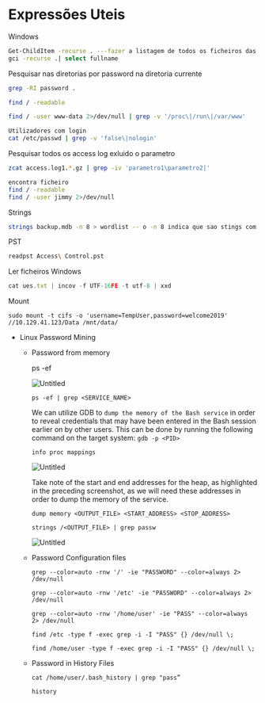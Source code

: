 # Expressões Uteis

Windows

```bash
Get-ChildItem -recurse . ---fazer a listagem de todos os ficheiros das diretorias
gci -recurse .| select fullname
```

Pesquisar nas diretorias por password na diretoria currente

```bash
grep -RI password .

find / -readable 

find / -user www-data 2>/dev/null | grep -v '/proc\|/run\|/var/www'

Utilizadores com login
cat /etc/passwd | grep -v 'false\|nologin'
```

Pesquisar todos os access log exluido o parametro

```bash
zcat access.log1.*.gz | grep -iv 'parametro1\parametro2|'

encontra ficheiro
find / -readable 
find / -user jimmy 2>/dev/null
```

Strings

```bash
strings backup.mdb -n 8 > wordlist -- o -n 8 indica que sao stings com pelo menos 8 caracteres
```

PST

```bash
readpst Access\ Control.pst
```

Ler ficheiros Windows 

```jsx
cat ues.txt | incov -f UTF-16FE -t utf-8 | xxd
```

Mount 

```
sudo mount -t cifs -o 'username=TempUser,password=welcome2019' //10.129.41.123/Data /mnt/data/
```

- Linux Password Mining
    - Password from memory
        
        ps -ef
        
        ![Untitled](Expresso%CC%83es%20Uteis%209a3f19cad6134711b8dc056747cbc702/Untitled.png)
        
        `ps -ef | grep <SERVICE_NAME>`
        
        We can utilize GDB to `dump the memory of the Bash service` in order to reveal
        credentials that may have been entered in the Bash session earlier on by other users.
        This can be done by running the following command on the target system:
        `gdb -p <PID>`
        
        `info proc mappings`
        
        ![Untitled](Expresso%CC%83es%20Uteis%209a3f19cad6134711b8dc056747cbc702/Untitled%201.png)
        
        Take note of the start and end addresses for the heap, as highlighted in the
        preceding screenshot, as we will need these addresses in order to dump the memory
        of the service.
        
        `dump memory <OUTPUT_FILE> <START_ADDRESS> <STOP_ADDRESS>`
        
        `strings /<OUTPUT_FILE> | grep passw`
        
        ![Untitled](Expresso%CC%83es%20Uteis%209a3f19cad6134711b8dc056747cbc702/Untitled%202.png)
        
    - Password Configuration files
        
        `grep --color=auto -rnw '/' -ie "PASSWORD" --color=always 2> /dev/null`
        
        `grep --color=auto -rnw '/etc' -ie "PASSWORD" --color=always 2> /dev/null`
        
        `grep --color=auto -rnw '/home/user' -ie "PASS" --color=always 2> /dev/null`
        
        `find /etc -type f -exec grep -i -I "PASS" {} /dev/null \;`
        
        `find /home/user -type f -exec grep -i -I "PASS" {} /dev/null \;`
        
    - Password in History Files
        
        `cat /home/user/.bash_history | grep "pass”`
        
        `history`